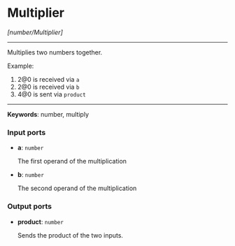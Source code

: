 # Multiplier

_[number/Multiplier]_

---

Multiplies two numbers together.  
  
Example:  
  
1. 2@0 is received via `a`  
2. 2@0 is received via `b`  
3. 4@0 is sent via `product`  

---

__Keywords__: number, multiply

### Input ports

* __a__: ` number `

    The first operand of the multiplication  


* __b__: ` number `

    The second operand of the multiplication  

### Output ports

* __product__: ` number `

    Sends the product of the two inputs.  

